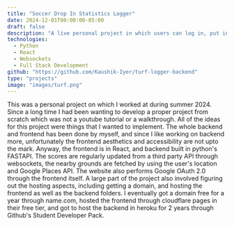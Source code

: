 ```yaml
---
title: "Soccer Drop In Statistics Logger"
date: 2024-12-01T00:00:00-05:00
draft: false
description: "A live personal project in which users can log in, put in their drop in soccer statistics (goals, assists, position played), and visualize them over time, along with latest scores around the world, grounds nearby, and injuries data too."
technologies:
  - Python
  - React
  - Websockets
  - Full Stack Development
github: "https://github.com/Kaushik-Iyer/turf-logger-backend"
type: "projects"
image: "images/turf.png"
---
```

This was a personal project on which I worked at during summer 2024. Since a long time I had been wanting to develop a proper project from scratch which was not a youtube tutorial or a walkthrough. All of the ideas for this project were things that I wanted to implement. The whole backend and frontend has been done by myself, and since I like working on backend more, unfortunately the frontend aesthetics and accessibility are not upto the mark. Anyway, the frontend is in React, and backend built in python's FASTAPI. The scores are regularly updated from a third party API through websockets, the nearby grounds are fetched by using the user's location and Google Places API. The website also performs Google OAuth 2.0 through the frontend itself. A large part of the project also involved figuring out the hosting aspects, including getting a domain, and hosting the frontend as well as the backend folders. I eventually got a domain free for a year through name.com, hosted the frontend through cloudflare pages in their free tier, and got to host the backend in heroku for 2 years through Github's Student Developer Pack.